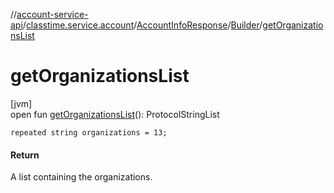 //[account-service-api](../../../../index.md)/[classtime.service.account](../../index.md)/[AccountInfoResponse](../index.md)/[Builder](index.md)/[getOrganizationsList](get-organizations-list.md)

# getOrganizationsList

[jvm]\
open fun [getOrganizationsList](get-organizations-list.md)(): ProtocolStringList

`repeated string organizations = 13;`

#### Return

A list containing the organizations.
